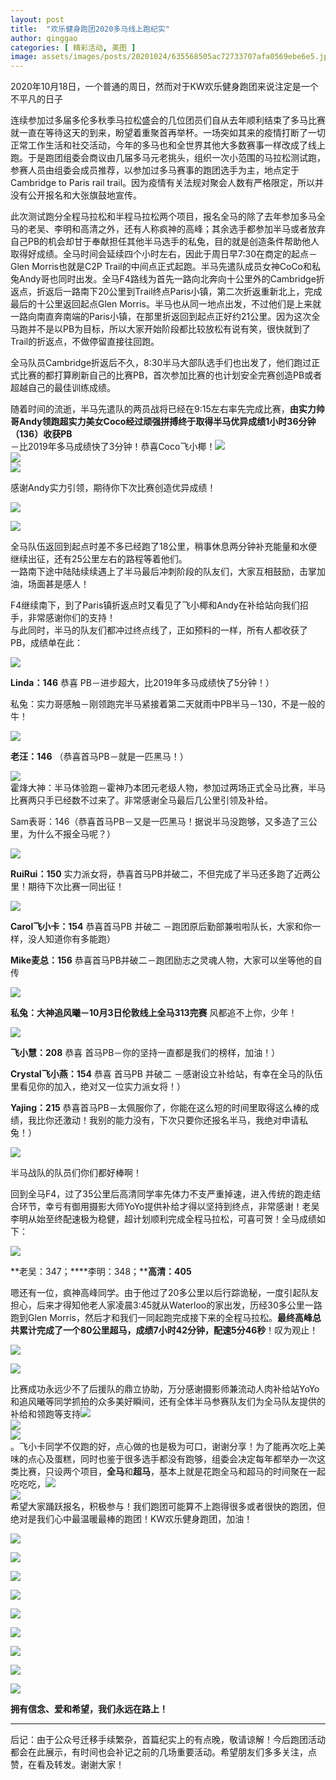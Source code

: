 ```yaml
---
layout: post
title:  "欢乐健身跑团2020多马线上跑纪实"
author: qinggao
categories: [ 精彩活动, 美图 ]
image: assets/images/posts/20201024/635568505ac72733707afa0569ebe6e5.jpeg
---
```



  
2020年10月18日，一个普通的周日，然而对于KW欢乐健身跑团来说注定是一个不平凡的日子

连续参加过多届多伦多秋季马拉松盛会的几位团员们自从去年顺利结束了多马比赛就一直在等待这天的到来，盼望着重聚首再举杯。一场突如其来的疫情打断了一切正常工作生活和社交活动，今年的多马也和全世界其他大多数赛事一样改成了线上跑。于是跑团组委会商议由几届多马元老挑头，组织一次小范围的马拉松测试跑，参赛人员由组委会成员推荐，以参加过多马赛事的跑团选手为主，地点定于 Cambridge to Paris rail trail。因为疫情有关法规对聚会人数有严格限定，所以并没有公开报名和大张旗鼓地宣传。  
  
  
此次测试跑分全程马拉松和半程马拉松两个项目，报名全马的除了去年参加多马全马的老吴、李明和高清之外，还有人称疯神的高峰；其余选手都参加半马或者放弃自己PB的机会却甘于奉献担任其他半马选手的私兔，目的就是创造条件帮助他人取得好成绩。全马时间会延续四个小时左右，因此于周日早7:30在商定的起点－Glen Morris也就是C2P Trail的中间点正式起跑。半马先遣队成员女神CoCo和私兔Andy哥也同时出发。全马F4路线为首先一路向北奔向十公里外的Cambridge折返点，折返后一路南下20公里到Trail终点Paris小镇，第二次折返重新北上，完成最后的十公里返回起点Glen Morris。半马也从同一地点出发，不过他们是上来就一路向南直奔南端的Paris小镇，在那里折返回到起点正好约21公里。因为这次全马跑并不是以PB为目标，所以大家开始阶段都比较放松有说有笑，很快就到了Trail的折返点，不做停留直接往回跑。



全马队员Cambridge折返后不久，8:30半马大部队选手们也出发了，他们跑过正式比赛的都打算刷新自己的比赛PB，首次参加比赛的也计划安全完赛创造PB或者超越自己的最佳训练成绩。
  
  
随着时间的流逝，半马先遣队的两员战将已经在9:15左右率先完成比赛，**由实力帅哥Andy领跑超实力美女Coco经过顽强拼搏终于取得半马优异成绩1小时36分钟（136）收获PB**  
－比2019年多马成绩快了3分钟！恭喜Coco飞小椰！![](../assets/images/posts/20201024/932757970322354ddd9b6e30dfca31bf.png)  
![](../assets/images/posts/20201024/932757970322354ddd9b6e30dfca31bf.png)  
![](../assets/images/posts/20201024/932757970322354ddd9b6e30dfca31bf.png)  
  
感谢Andy实力引领，期待你下次比赛创造优异成绩！  
  
![](../assets/images/posts/20201024/92159041eda6d80e0a0d011ca453d84e.png)  
  
  
![](../assets/images/posts/20201024/773593bb2bb75e2f34048fdb5dd59b0e.png)  
  
  
全马队伍返回到起点时差不多已经跑了18公里，稍事休息两分钟补充能量和水便继续出征，还有25公里左右的路程等着他们。  
一路南下途中陆陆续续遇上了半马最后冲刺阶段的队友们，大家互相鼓励，击掌加油，场面甚是感人！  
  
  
  
F4继续南下，到了Paris镇折返点时又看见了飞小椰和Andy在补给站向我们招手，非常感谢你们的支持！  
与此同时，半马的队友们都冲过终点线了，正如预料的一样，所有人都收获了PB，成绩单在此：  
  
  
![](../assets/images/posts/20201024/669e3cdf8cac85c39caa3fd4074f9905.png)  
  
**Linda：146**  恭喜 PB－进步超大，比2019年多马成绩快了5分钟！）  
  
  
私兔：实力哥感触－刚领跑完半马紧接着第二天就雨中PB半马－130，不是一般的牛！
  
  
  
  
  
![](../assets/images/posts/20201024/59c4007a876808d262f013123f759bbf.jpeg)  
  
  
**老汪：146**  （恭喜首马PB－就是一匹黑马！）
  
  
  
  
![](../assets/images/posts/20201024/873863ffcaa28f474f9344a781b73a6f.png)  
霍烽大神：半马体验跑－霍神乃本团元老级人物，参加过两场正式全马比赛，半马比赛两只手已经数不过来了。非常感谢全马最后几公里引领及补给。

Sam表哥：146（恭喜首马PB－又是一匹黑马！据说半马没跑够，又多造了三公里，为什么不报全马呢？）
  
  
  
  
![](../assets/images/posts/20201024/90776a1f27e47a2872898851ff827d92.png)  
  
**RuiRui：150**  实力派女将，恭喜首马PB并破二，不但完成了半马还多跑了近两公里！期待下次比赛一同出征！
  
  
  
![](../assets/images/posts/20201024/19f11f07b8a748eed2d0f08587b0b3cc.png)  
  
**Carol飞小卡：154**  恭喜首马PB 并破二  －跑团原后勤部兼啦啦队长，大家和你一样，没人知道你有多能跑）  
  
**Mike麦总：156**  恭喜首马PB并破二－跑团励志之灵魂人物，大家可以坐等他的自传  
  
  
  
  
  
![](../assets/images/posts/20201024/7cb6f37a1c769cfb8d54e9240ceeb531.png)  
  
**私兔：大神追风曦－10月3日伦敦线上全马313完赛** 风都追不上你，少年！  
  
  
  
![](../assets/images/posts/20201024/09207156dbe4db112ed8b155273236b2.png)  
  
  
**飞小慧：208**  恭喜  首马PB－你的坚持一直都是我们的榜样，加油！）  
  
  
**Crystal飞小燕：154** 恭喜 首马PB  并破二 －感谢设立补给站，有幸在全马的队伍里看见你的加入，绝对又一位实力派女将！）  
  
  
**Yajing：215**  恭喜首马PB－太佩服你了，你能在这么短的时间里取得这么棒的成绩，我比你还激动！我别的能力没有，下次只要你还报名半马，我绝对申请私兔！）  
  
  
![](../assets/images/posts/20201024/a3d35d8a9483f22eb5c679cffe9eee76.jpeg)  
  
  
  
半马战队的队员们你们都好棒啊！
  
  
  
回到全马F4，过了35公里后高清同学率先体力不支严重掉速，进入传统的跑走结合环节，幸亏有御用摄影大师YoYo提供补给才得以坚持到终点，非常感谢！老吴李明从始至终配速极为稳健，超计划顺利完成全程马拉松，可喜可贺！全马成绩如下：  
  
  
![](../assets/images/posts/20201024/c6aade72e3b169786496356c7b849240.png)  
  
**老吴：347；****李明：348；****高清：405**  
  
  
嗯还有一位，疯神高峰同学。由于他过了20多公里以后行踪诡秘，一度引起队友担心，后来才得知他老人家凌晨3:45就从Waterloo的家出发，历经30多公里一路跑到Glen Morris，然后才和我们一同起跑完成接下来的全程马拉松。**最终高峰总共累计完成了一个80公里超马，成绩7小时42分钟，配速5分46秒**！叹为观止！
  
  
  
![](../assets/images/posts/20201024/e5ca0726f8b58a38ade48dcd8e931b26.png)  
  
![](../assets/images/posts/20201024/7ddc05492e1880e6e2a3b8a5747c30dd.png)  
  
  
  
比赛成功永远少不了后援队的鼎立协助，万分感谢摄影师兼流动人肉补给站YoYo和追风曦等同学抓拍的众多美好瞬间，还有全体半马参赛队友们为全马队友提供的补给和领跑等支持![](../assets/images/posts/20201024/1d550a991385b842a21e2b301725407e.png)  
![](../assets/images/posts/20201024/1d550a991385b842a21e2b301725407e.png)  
![](../assets/images/posts/20201024/1d550a991385b842a21e2b301725407e.png)  
。飞小卡同学不仅跑的好，点心做的也是极为可口，谢谢分享！为了能再次吃上美味的点心及蛋糕，同时也鉴于很多选手都没有跑够，组委会决定每年都举办一次这类比赛，只设两个项目，**全马**和**超马**，基本上就是花跑全马和超马的时间聚在一起吃吃吃，![](../assets/images/posts/20201024/e7fd22f66f943cb6be1a9ba1844df347.png)  
![](../assets/images/posts/20201024/e7fd22f66f943cb6be1a9ba1844df347.png)  
希望大家踊跃报名，积极参与！我们跑团可能算不上跑得很多或者很快的跑团，但绝对是我们心中最温暖最棒的跑团！KW欢乐健身跑团，加油！  
  
  
![](../assets/images/posts/20201024/5dc45823dacfbe6e7c8c1ed879560389.png)  
  
![](../assets/images/posts/20201024/28c1bdc76e1a32bb35d7471533942b08.png)  
  
![](../assets/images/posts/20201024/bc5a2b2f9931190c47637b92fad5e566.png)  
  
![](../assets/images/posts/20201024/2ca3715a467c25da924575ea41f229af.png)  
  
![](../assets/images/posts/20201024/02c531f82b6db4091bf783700cee02cd.png)  
  
![](../assets/images/posts/20201024/f3dd53ae6602fcdd7f8f000655dc507b.png)  
  
![](../assets/images/posts/20201024/c530a432db204b473c0ab5e892e53bba.png)  
  
![](../assets/images/posts/20201024/101577c6185777bca2b8a0c53c5a0b02.png)  
  
![](../assets/images/posts/20201024/913343c36bee23eb22fbad959d498734.png)  
  
  
**拥有信念、爱和希望，我们永远在路上！**  
  
****  
后记：由于公众号迁移手续繁杂，首篇纪实上的有点晚，敬请谅解！今后跑团活动都会在此展示，有时间也会补记之前的几场重要活动。希望朋友们多多关注，点赞，在看及转发。谢谢大家！
  
